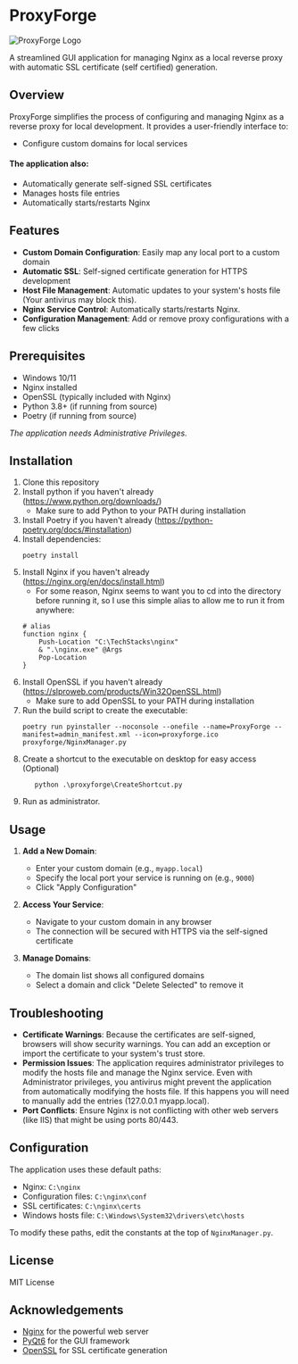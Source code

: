 # ProxyForge

![ProxyForge Logo](proxyforge.ico)

A streamlined GUI application for managing Nginx as a local reverse proxy with automatic SSL certificate (self certified) generation.

## Overview

ProxyForge simplifies the process of configuring and managing Nginx as a reverse proxy for local development. It provides a user-friendly interface to:

- Configure custom domains for local services

#### The application also:

- Automatically generate self-signed SSL certificates
- Manages hosts file entries
- Automatically starts/restarts Nginx

## Features

- **Custom Domain Configuration**: Easily map any local port to a custom domain
- **Automatic SSL**: Self-signed certificate generation for HTTPS development
- **Host File Management**: Automatic updates to your system's hosts file (Your antivirus may block this).
- **Nginx Service Control**: Automatically starts/restarts Nginx.
- **Configuration Management**: Add or remove proxy configurations with a few clicks

## Prerequisites

- Windows 10/11
- Nginx installed
- OpenSSL (typically included with Nginx)
- Python 3.8+ (if running from source)
- Poetry (if running from source)

*The application needs Administrative Privileges.*

## Installation

1. Clone this repository
2. Install python if you haven't already (https://www.python.org/downloads/)
   - Make sure to add Python to your PATH during installation
3. Install Poetry if you haven't already (https://python-poetry.org/docs/#installation)
4. Install dependencies:
   ```
   poetry install
   ```
5. Install Nginx if you haven't already (https://nginx.org/en/docs/install.html)
   - For some reason, Nginx seems to want you to cd into the directory before running it, so I use this simple alias to allow me to run it from anywhere:
   ```
   # alias
   function nginx {
       Push-Location "C:\TechStacks\nginx"
       & ".\nginx.exe" @Args
       Pop-Location
   }
   ```
6. Install OpenSSL if you haven't already (https://slproweb.com/products/Win32OpenSSL.html)
   - Make sure to add OpenSSL to your PATH during installation
7. Run the build script to create the executable:
   ```
   poetry run pyinstaller --noconsole --onefile --name=ProxyForge --manifest=admin_manifest.xml --icon=proxyforge.ico proxyforge/NginxManager.py
   ```
8. Create a shortcut to the executable on desktop for easy access (Optional)
   ```
      python .\proxyforge\CreateShortcut.py
   ```
9. Run as administrator.

## Usage

1. **Add a New Domain**:
   - Enter your custom domain (e.g., `myapp.local`)
   - Specify the local port your service is running on (e.g., `9000`)
   - Click "Apply Configuration"

2. **Access Your Service**:
   - Navigate to your custom domain in any browser
   - The connection will be secured with HTTPS via the self-signed certificate

3. **Manage Domains**:
   - The domain list shows all configured domains
   - Select a domain and click "Delete Selected" to remove it

## Troubleshooting

- **Certificate Warnings**: Because the certificates are self-signed, browsers will show security warnings. You can add an exception or import the certificate to your system's trust store.
- **Permission Issues**: The application requires administrator privileges to modify the hosts file and manage the Nginx service. Even with Administrator privileges, you antivirus might prevent the application from automatically modifying the hosts file. If this happens you will need to manually add the entries (127.0.0.1 myapp.local).
- **Port Conflicts**: Ensure Nginx is not conflicting with other web servers (like IIS) that might be using ports 80/443.

## Configuration

The application uses these default paths:

- Nginx: `C:\nginx`
- Configuration files: `C:\nginx\conf`
- SSL certificates: `C:\nginx\certs`
- Windows hosts file: `C:\Windows\System32\drivers\etc\hosts`

To modify these paths, edit the constants at the top of `NginxManager.py`.

## License

MIT License

## Acknowledgements

- [Nginx](https://nginx.org/) for the powerful web server
- [PyQt6](https://www.riverbankcomputing.com/software/pyqt/) for the GUI framework
- [OpenSSL](https://www.openssl.org/) for SSL certificate generation
